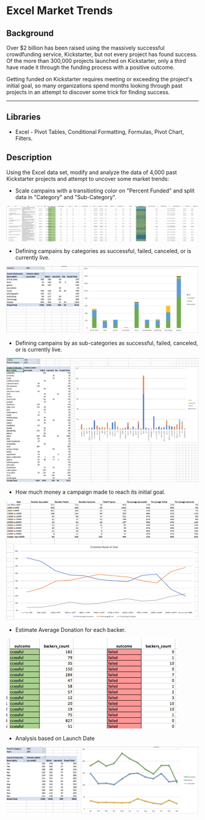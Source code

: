 # Excel Market Trends

## Background

Over $2 billion has been raised using the massively successful crowdfunding service, Kickstarter, but not every project has found success. Of the more than 300,000 projects launched on Kickstarter, only a third have made it through the funding process with a positive outcome.

Getting funded on Kickstarter requires meeting or exceeding the project's initial goal, so many organizations spend months looking through past projects in an attempt to discover some trick for finding success.

_______________________________

## Libraries
* Excel - Pivot Tables, Conditional Formatting, Formulas, Pivot Chart, Filters. 

## Description

Using the Excel data set, modify and analyze the data of 4,000 past Kickstarter projects and attempt to uncover some market trends:


* Scale campains with a transitioting color on "Percent Funded" and split data in "Category" and "Sub-Category".

![Kickstarter Table](Images/FullTable.PNG)

* Defining campains by categories as successful, failed, canceled, or is currently live.

![Category Stats](Images/CategoryStats.PNG)
 
* Defining campains by as sub-categories as successful, failed, canceled, or is currently live.

![Subcategory Stats](Images/SubcategoryStats.PNG)

* How much money a campaign made to reach its initial goal.

![Goal Outcomes](Images/GoalOutcomes.PNG)

* Estimate Average Donation for each backer.

 ![Images/backers01.png](Images/backers01.png)
 
* Analysis based on Launch Date

![Outcomes Based on Launch Date](Images/LaunchDateOutcomes.PNG)



